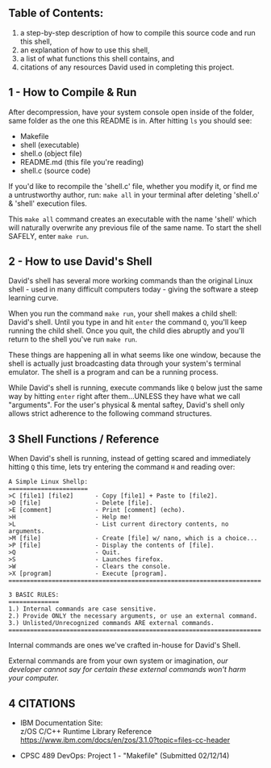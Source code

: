 ## Table of Contents:
1. a step-by-step description of how to compile this source code and run this shell,
2. an explanation of how to use this shell,
3. a list of what functions this shell contains, and
4. citations of any resources David used in completing this project.

## 1 - How to Compile & Run

After decompression, have your system console open inside of the folder, same folder as the one this README is in. After hitting `ls` you should see:

* Makefile
* shell (executable)
* shell.o (object file)
* README.md (this file you're reading)
* shell.c (source code)

If you'd like to recompile the 'shell.c' file, whether you modify it, or find me a untrustworthy author, run: `make all` in your terminal after deleting 'shell.o' & 'shell' execution files.

This `make all` command creates an executable with the name 'shell' which will naturally overwrite any previous file of the same name. To start the shell SAFELY, enter `make run`.

## 2 - How to use David's Shell

David's shell has several more working commands than the original Linux shell - used in many difficult computers today - giving the software a steep learning curve.

When you run the command `make run`, your shell makes a child shell: David's shell. Until you type in and hit `enter` the command `Q`, you'll keep running the child shell. Once you quit, the child dies abruptly and you'll return to the shell you've run `make run`.

These things are happening all in what seems like one window, because the shell is actually just broadcasting data through your system's terminal emulator. The shell is a program and can be a running process.

While David's shell is running, execute commands like `Q` below just the same way by hitting `enter` right after them...UNLESS they have what we call "arguments". For the user's physical & mental saftey, David's shell only allows strict adherence to the following command structures.

## 3 Shell Functions / Reference

When David's shell is running, instead of getting scared and immediately hitting `Q` this time, lets try entering the command `H` and reading over:

```
A Simple Linux Shellp:
======================
>C [file1] [file2]      - Copy [file1] + Paste to [file2].
>D [file]               - Delete [file].
>E [comment]            - Print [comment] (echo).
>H                      - Help me!
>L                      - List current directory contents, no arguments.
>M [file]               - Create [file] w/ nano, which is a choice...
>P [file]               - Display the contents of [file].
>Q                      - Quit.
>S                      - Launches firefox.
>W                      - Clears the console.
>X [program]            - Execute [program].
======================================================================

3 BASIC RULES:
==============
1.) Internal commands are case sensitive.
2.) Provide ONLY the necessary arguments, or use an external command.
3.) Unlisted/Unrecognized commands ARE external commands.
======================================================================
```

Internal commands are ones we've crafted in-house for David's Shell.

External commands are from your own system or imagination, *our developer cannot say for certain these external commands won't harm your computer.*

## 4 CITATIONS

* IBM Documentation Site: <br> z/OS C/C++ Runtime Library Reference
https://www.ibm.com/docs/en/zos/3.1.0?topic=files-cc-header

* CPSC 489 DevOps: Project 1 - "Makefile" (Submitted 02/12/14)